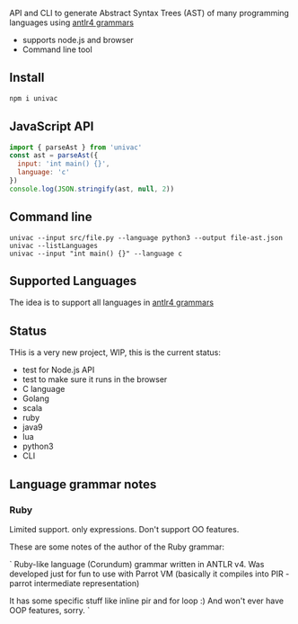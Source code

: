 API and CLI to generate Abstract Syntax Trees (AST) of many programming languages using [antlr4 grammars](https://github.com/antlr/grammars-v4)

 * supports node.js and browser
 * Command line tool

## Install

```sh
npm i univac
```

## JavaScript API

```js
import { parseAst } from 'univac'
const ast = parseAst({
  input: 'int main() {}',
  language: 'c'
})
console.log(JSON.stringify(ast, null, 2))
```

## Command line

```
univac --input src/file.py --language python3 --output file-ast.json
univac --listLanguages
univac --input "int main() {}" --language c
```

## Supported Languages

The idea is to support all languages in [antlr4 grammars](https://github.com/antlr/grammars-v4)

## Status

THis is a very new project, WIP, this is the current status:

 * test for Node.js API
 * test to make sure it runs in the browser
 * C language
 * Golang
 * scala
 * ruby
 * java9
 * lua
 * python3
 * CLI

## Language grammar notes

### Ruby

Limited support. only expressions. Don't support OO features. 

These are some notes of the author of the Ruby grammar:

`
Ruby-like language (Corundum) grammar written in ANTLR v4. Was developed just for fun
to use with Parrot VM (basically it compiles into PIR - parrot intermediate
representation)

It has some specific stuff like inline pir and for loop :) And won't ever have
OOP features, sorry.
`